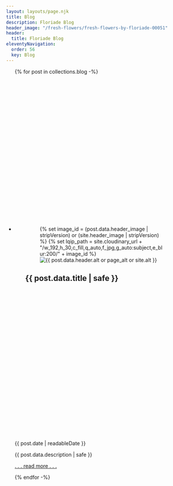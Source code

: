 ```yaml
---
layout: layouts/page.njk
title: Blog
description: Floriade Blog
header_image: "/fresh-flowers/fresh-flowers-by-floriade-00051"
header:
  title: Floriade Blog
eleventyNavigation:
  order: 56
  key: Blog
---
```


<section>
  <div class="wrapper text-wrapper">
    <ul class="stack" style="--stack-space:var(--step-5)">
      {% for post in collections.blog -%}
        <li>
          <div style="position:relative;padding:10vh 3vw">
            <figure class="round shadow background" style="--brightness:{{ post.data.header.brightness or '50' }}%">
              {% set image_id = (post.data.header_image | stripVersion) or (site.header_image | stripVersion) %}
              {% set lqip_path = site.cloudinary_url + "/w_192,h_30,c_fill,q_auto,f_jpg,g_auto:subject,e_blur:200/" + image_id %}
              <img src="{{ site.cloudinary_url }}/w_2048,h_320,c_fill,q_auto,f_auto,g_auto:subject/{{ image_id }}" style="background-image:url({{ lqip_path | lqip }})" alt="{{ post.data.header.alt or page_alt or site.alt }}" loading="lazy" decoding="async" />
            </figure>
            <h2 class="text-right text-lowercase text-shadow">{{ post.data.title | safe }}</h2>
          </div>
          <p class="caption">{{ post.date | readableDate }}</p>
          <div class="wrapper text-wrapper flow" style="margin-top:1em">
            <p>{{ post.data.description | safe }}</p>
            <p class="font-secondary text-center"><a href="{{ post.url | url }}">. . . read more . . .</a></p>
          </div>
        </li>
      {% endfor -%}
    </ul>
  </div>
</section>
